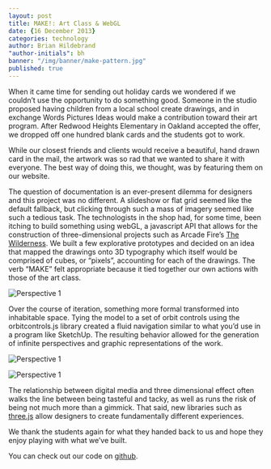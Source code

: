```yaml
---
layout: post
title: MAKE!: Art Class & WebGL
date: {16 December 2013}
categories: technology
author: Brian Hildebrand
"author-initials": bh
banner: "/img/banner/make-pattern.jpg"
published: true
---
```


When it came time for sending out holiday cards we wondered if we couldn’t use the opportunity to do something good. Someone in the studio proposed having children from a local school create drawings, and in exchange Words Pictures Ideas would make a contribution toward their art program. After Redwood Heights Elementary in Oakland accepted the offer, we dropped off one hundred blank cards and the students got to work. 

While our closest friends and clients would receive a beautiful, hand drawn card in the mail, the artwork was so rad that we wanted to share it with everyone. The best way of doing this, we thought, was by featuring them on our website. 

The question of documentation is an ever-present dilemma for designers and this project was no different. A slideshow or flat grid seemed like the default fallback, but clicking through such a mass of imagery seemed like such a tedious task. The technologists in the shop had, for some time, been itching to build something using webGL, a javascript API that allows for the construction of three-dimensional projects such as Arcade Fire’s [The Wilderness](http://thewildernessdowntown.com/ "The Wilderness"). We built a few explorative prototypes and decided on an idea that mapped the drawings onto 3D typography which itself would be comprised of cubes, or “pixels”, accounting for each of the drawings. The verb “MAKE” felt appropriate because it tied together our own actions with those of the art class.

![Perspective 1](/img/post/perspective1.jpg "Perspective 1")

Over the course of iteration, something more formal transformed into inhabitable space. Tying the model to a set of orbit controls using the orbitcontrols.js library created a fluid navigation similar to what you’d use in a program like SketchUp. The resulting behavior allowed for the generation of infinite perspectives and graphic representations of the work.

![Perspective 1](/img/post/perspective2.jpg "Perspective 2")

![Perspective 1](/img/post/perspective3.jpg "Perspective 3")

The relationship between digital media and three dimensional effect often walks the line between being tasteful and tacky, as well as runs the risk of being not much more than a gimmick. That said, new libraries such as [three.js](http://threejs.org/ "Three.js") allow designers to create fundamentally different experiences. 

We thank the students again for what they handed back to us and hope they enjoy playing with what we’ve built. 

You can check out our code on [github](https://github.com/WordsPicturesIdeas/MAKE-3D/ "Make Git Repository").
















